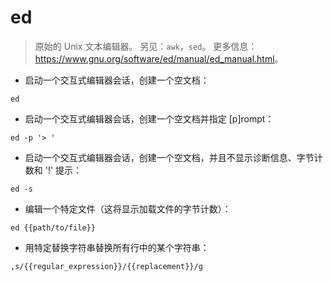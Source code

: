 # ed

> 原始的 Unix 文本编辑器。
> 另见：`awk`，`sed`。
> 更多信息：<https://www.gnu.org/software/ed/manual/ed_manual.html>。

- 启动一个交互式编辑器会话，创建一个空文档：

`ed`

- 启动一个交互式编辑器会话，创建一个空文档并指定 [p]rompt：

`ed -p '> '`

- 启动一个交互式编辑器会话，创建一个空文档，并且不显示诊断信息、字节计数和 '!' 提示：

`ed -s`

- 编辑一个特定文件（这将显示加载文件的字节计数）：

`ed {{path/to/file}}`

- 用特定替换字符串替换所有行中的某个字符串：

`,s/{{regular_expression}}/{{replacement}}/g`